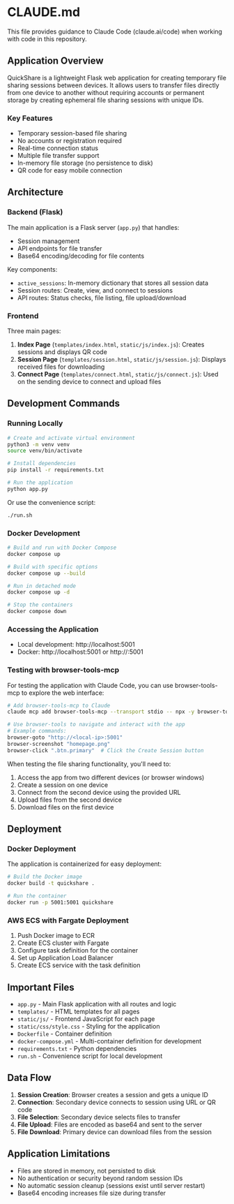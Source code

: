 # CLAUDE.md

This file provides guidance to Claude Code (claude.ai/code) when working with code in this repository.

## Application Overview

QuickShare is a lightweight Flask web application for creating temporary file sharing sessions between devices. It allows users to transfer files directly from one device to another without requiring accounts or permanent storage by creating ephemeral file sharing sessions with unique IDs.

### Key Features

- Temporary session-based file sharing
- No accounts or registration required
- Real-time connection status
- Multiple file transfer support
- In-memory file storage (no persistence to disk)
- QR code for easy mobile connection

## Architecture

### Backend (Flask)

The main application is a Flask server (`app.py`) that handles:
- Session management
- API endpoints for file transfer
- Base64 encoding/decoding for file contents

Key components:
- `active_sessions`: In-memory dictionary that stores all session data
- Session routes: Create, view, and connect to sessions
- API routes: Status checks, file listing, file upload/download

### Frontend

Three main pages:
1. **Index Page** (`templates/index.html`, `static/js/index.js`): Creates sessions and displays QR code
2. **Session Page** (`templates/session.html`, `static/js/session.js`): Displays received files for downloading
3. **Connect Page** (`templates/connect.html`, `static/js/connect.js`): Used on the sending device to connect and upload files

## Development Commands

### Running Locally

```bash
# Create and activate virtual environment
python3 -m venv venv
source venv/bin/activate

# Install dependencies
pip install -r requirements.txt

# Run the application
python app.py
```

Or use the convenience script:

```bash
./run.sh
```

### Docker Development

```bash
# Build and run with Docker Compose
docker compose up

# Build with specific options
docker compose up --build

# Run in detached mode
docker compose up -d

# Stop the containers
docker compose down
```

### Accessing the Application

- Local development: http://localhost:5001
- Docker: http://localhost:5001 or http://<local-ip>:5001

### Testing with browser-tools-mcp

For testing the application with Claude Code, you can use browser-tools-mcp to explore the web interface:

```bash
# Add browser-tools-mcp to Claude
claude mcp add browser-tools-mcp --transport stdio -- npx -y browser-tools-mcp

# Use browser-tools to navigate and interact with the app
# Example commands:
browser-goto "http://<local-ip>:5001"
browser-screenshot "homepage.png"
browser-click ".btn.primary"  # Click the Create Session button
```

When testing the file sharing functionality, you'll need to:
1. Access the app from two different devices (or browser windows)
2. Create a session on one device
3. Connect from the second device using the provided URL
4. Upload files from the second device
5. Download files on the first device

## Deployment

### Docker Deployment

The application is containerized for easy deployment:

```bash
# Build the Docker image
docker build -t quickshare .

# Run the container
docker run -p 5001:5001 quickshare
```

### AWS ECS with Fargate Deployment

1. Push Docker image to ECR
2. Create ECS cluster with Fargate
3. Configure task definition for the container
4. Set up Application Load Balancer
5. Create ECS service with the task definition

## Important Files

- `app.py` - Main Flask application with all routes and logic
- `templates/` - HTML templates for all pages
- `static/js/` - Frontend JavaScript for each page
- `static/css/style.css` - Styling for the application
- `Dockerfile` - Container definition
- `docker-compose.yml` - Multi-container definition for development
- `requirements.txt` - Python dependencies
- `run.sh` - Convenience script for local development

## Data Flow

1. **Session Creation**: Browser creates a session and gets a unique ID
2. **Connection**: Secondary device connects to session using URL or QR code
3. **File Selection**: Secondary device selects files to transfer
4. **File Upload**: Files are encoded as base64 and sent to the server
5. **File Download**: Primary device can download files from the session

## Application Limitations

- Files are stored in memory, not persisted to disk
- No authentication or security beyond random session IDs
- No automatic session cleanup (sessions exist until server restart)
- Base64 encoding increases file size during transfer